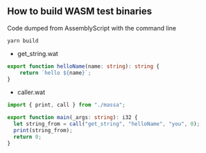 ## How to build WASM test binaries

Code dumped from AssemblyScript with the command line

```shell
yarn build
```

- get_string.wat
```ts
export function helloName(name: string): string {
    return `hello ${name}`;
}

```

- caller.wat
```ts
import { print, call } from "./massa";

export function main(_args: string): i32 {
  let string_from = call("get_string", "helloName", "you", 0);
  print(string_from);
  return 0;
}

```
